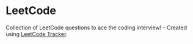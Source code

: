 # LeetCode
Collection of LeetCode questions to ace the coding interview! - Created using [LeetCode Tracker](https://github.com/JeffreyGbeho/leetcode-tracker).
